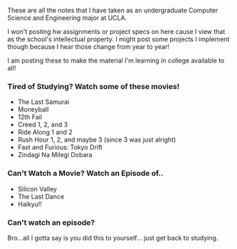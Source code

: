 These are all the notes that I have taken as an undergraduate Computer Science and Engineering major at UCLA.

I won't posting hw assignments or project specs on here cause I view that as the school's intellectual property. I might post some projects I implement though because I hear those change from year to year!

I am posting these to make the material I'm learning in college available to all!

### Tired of Studying? Watch some of these movies!
- The Last Samurai
- Moneyball
- 12th Fail
- Creed 1, 2, and 3
- Ride Along 1 and 2
- Rush Hour 1, 2, and maybe 3 (since 3 was just alright)
- Fast and Furious: Tokyo Drift
- Zindagi Na Milegi Dobara

### Can't Watch a Movie? Watch an Episode of..
- Silicon Valley
- The Last Dance
- Haikyu!!

### Can't watch an episode?
Bro...all I gotta say is you did this to yourself... just get back to studying.
